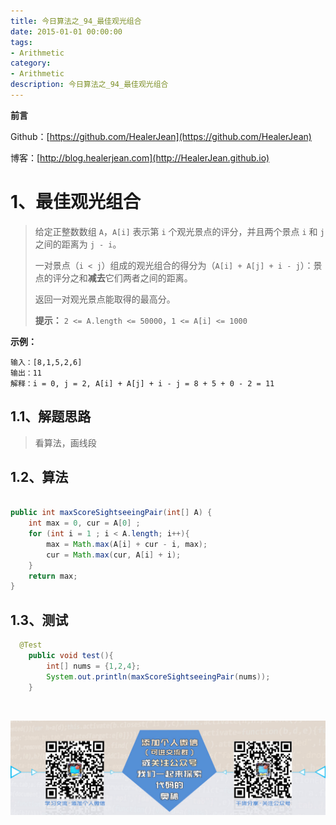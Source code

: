 ```yaml
---
title: 今日算法之_94_最佳观光组合
date: 2015-01-01 00:00:00
tags: 
- Arithmetic
category: 
- Arithmetic
description: 今日算法之_94_最佳观光组合
---
```


**前言**     

 Github：[https://github.com/HealerJean](https://github.com/HealerJean)         

 博客：[http://blog.healerjean.com](http://HealerJean.github.io)          



# 1、最佳观光组合
> 给定正整数数组 `A`，`A[i]` 表示第 `i` 个观光景点的评分，并且两个景点 `i` 和 `j` 之间的距离为 `j - i`。    
>
> 一对景点（`i < j`）组成的观光组合的得分为（`A[i] + A[j] + i - j`）：景点的评分之和**减去**它们两者之间的距离。    
>
> 返回一对观光景点能取得的最高分。   
>
> **提示：**    `2 <= A.length <= 50000`，`1 <= A[i] <= 1000`



**示例：**

```
输入：[8,1,5,2,6]
输出：11
解释：i = 0, j = 2, A[i] + A[j] + i - j = 8 + 5 + 0 - 2 = 11
```

 

## 1.1、解题思路 

> 看算法，画线段



## 1.2、算法

```java

public int maxScoreSightseeingPair(int[] A) {
    int max = 0, cur = A[0] ;
    for (int i = 1 ; i < A.length; i++){
        max = Math.max(A[i] + cur - i, max);
        cur = Math.max(cur, A[i] + i);
    }
    return max;
}
```




## 1.3、测试 

```java
  @Test
    public void test(){
        int[] nums = {1,2,4};
        System.out.println(maxScoreSightseeingPair(nums));
    }

```



​          

![ContactAuthor](https://raw.githubusercontent.com/HealerJean/HealerJean.github.io/master/assets/img/artical_bottom.jpg)



<link rel="stylesheet" href="https://unpkg.com/gitalk/dist/gitalk.css">

<script src="https://unpkg.com/gitalk@latest/dist/gitalk.min.js"></script> 
<div id="gitalk-container"></div>    
 <script type="text/javascript">
    var gitalk = new Gitalk({
		clientID: `1d164cd85549874d0e3a`,
		clientSecret: `527c3d223d1e6608953e835b547061037d140355`,
		repo: `HealerJean.github.io`,
		owner: 'HealerJean',
		admin: ['HealerJean'],
		id: 'cQzCmeiuaZdTbyoL',
    });
    gitalk.render('gitalk-container');
</script> 
